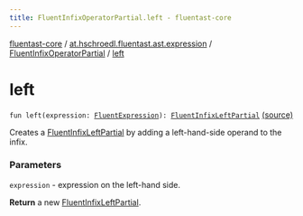 ```yaml
---
title: FluentInfixOperatorPartial.left - fluentast-core
---
```


[fluentast-core](../../index.html) / [at.hschroedl.fluentast.ast.expression](../index.html) / [FluentInfixOperatorPartial](index.html) / [left](.)

# left

`fun left(expression: `[`FluentExpression`](../-fluent-expression/index.html)`): `[`FluentInfixLeftPartial`](../-fluent-infix-left-partial/index.html) [(source)](https://github.com/hschroedl/FluentAST/tree/master/core/src/main/kotlin//at.hschroedl.fluentast/ast/expression/InfixExpression.kt#L102)

Creates a [FluentInfixLeftPartial](../-fluent-infix-left-partial/index.html) by adding a left-hand-side operand to the infix.

### Parameters

`expression` - expression on the left-hand side.

**Return**
a new [FluentInfixLeftPartial](../-fluent-infix-left-partial/index.html).

